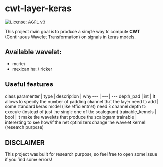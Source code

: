 # cwt-layer-keras

[![License: AGPL v3](https://img.shields.io/badge/License-AGPL%20v3-blue.svg)](https://www.gnu.org/licenses/agpl-3.0)

This project main goal is to produce a simple way to compute **CWT** (Continuous Wavelet Transformation) on signals in keras models.

## Available wavelet:
* morlet
* mexican hat / ricker

## Useful features
class paramenter | type | description | why
--- | --- | ---
depth_pad | int | It allows to specify the number of padding channel that the layer need to add | some standard keras model (like efficientnet) need 3 channel depth to execute (instead of just the single one of the scalogram)
trainable_kernels | bool | It make the wavelets that produce the scalogram trainable | interesting to see how/if the net optimizers change the wavelet kernel (research purpose)

## DISCLAIMER
This project was built for research purpose, so feel free to open some issue if you find some errors!
